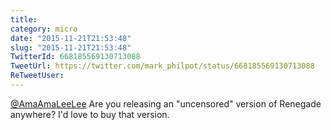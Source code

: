 ```yaml
---
title: 
category: micro
date: "2015-11-21T21:53:48"
slug: "2015-11-21T21:53:48"
TwitterId: 668185569130713088
TweetUrl: https://twitter.com/mark_philpot/status/668185569130713088
ReTweetUser: 
---
```


[@AmaAmaLeeLee](https://twitter.com/AmaAmaLeeLee) Are you releasing an "uncensored" version of Renegade anywhere? I'd love to buy that version.